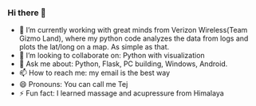 ### Hi there 👋

- 🔭 I’m currently working with great minds from Verizon Wireless(Team Gizmo Land), where my python code analyzes the data from logs and plots the lat/long on a map. As simple as that.
- 👯 I’m looking to collaborate on: Python with visualization 
- 💬 Ask me about: Python, Flask, PC building, Windows, Android.
- 📫 How to reach me: my email is the best way
- 😄 Pronouns: You can call me Tej
- ⚡ Fun fact: I learned massage and acupressure from Himalaya 

<!--
**Mantej-Singh/Mantej-Singh** is a ✨ _special_ ✨ repository because its `README.md` (this file) appears on your GitHub profile.

Here are some ideas to get you started:


- 🌱 I’m currently learning ...

- 🤔 I’m looking for help with ...
-->
